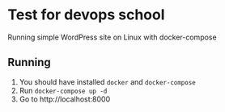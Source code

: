 # Test for devops school
Running simple WordPress site on Linux with docker-compose

## Running
1. You should have installed `docker` and `docker-compose`
2. Run `docker-compose up -d`
3. Go to http://localhost:8000